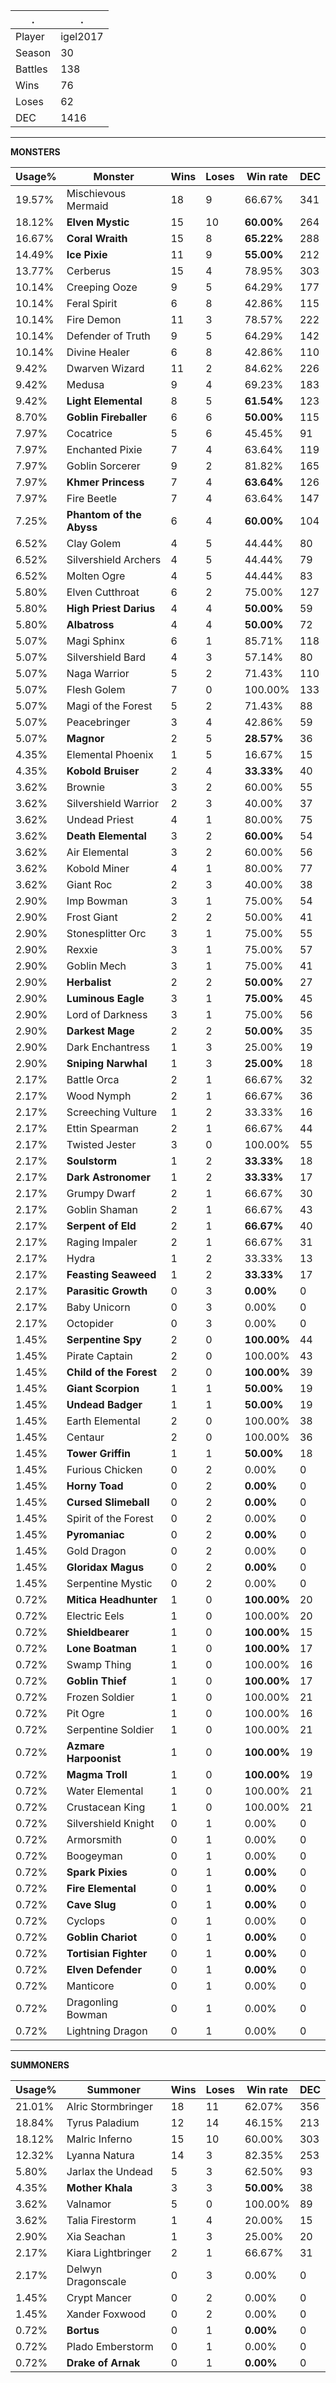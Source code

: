.|.
|-|-
Player|igel2017
Season|30
Battles|138
Wins|76
Loses|62
DEC|1416

---
**MONSTERS**

Usage%|Monster|Wins|Loses|Win rate|DEC|
-|-|-|-|-|-|
19.57%|Mischievous Mermaid|18|9|66.67%|341|
18.12%|**Elven Mystic**|15|10|**60.00%**|264|
16.67%|**Coral Wraith**|15|8|**65.22%**|288|
14.49%|**Ice Pixie**|11|9|**55.00%**|212|
13.77%|Cerberus|15|4|78.95%|303|
10.14%|Creeping Ooze|9|5|64.29%|177|
10.14%|Feral Spirit|6|8|42.86%|115|
10.14%|Fire Demon|11|3|78.57%|222|
10.14%|Defender of Truth|9|5|64.29%|142|
10.14%|Divine Healer|6|8|42.86%|110|
9.42%|Dwarven Wizard|11|2|84.62%|226|
9.42%|Medusa|9|4|69.23%|183|
9.42%|**Light Elemental**|8|5|**61.54%**|123|
8.70%|**Goblin Fireballer**|6|6|**50.00%**|115|
7.97%|Cocatrice|5|6|45.45%|91|
7.97%|Enchanted Pixie|7|4|63.64%|119|
7.97%|Goblin Sorcerer|9|2|81.82%|165|
7.97%|**Khmer Princess**|7|4|**63.64%**|126|
7.97%|Fire Beetle|7|4|63.64%|147|
7.25%|**Phantom of the Abyss**|6|4|**60.00%**|104|
6.52%|Clay Golem|4|5|44.44%|80|
6.52%|Silvershield Archers|4|5|44.44%|79|
6.52%|Molten Ogre|4|5|44.44%|83|
5.80%|Elven Cutthroat|6|2|75.00%|127|
5.80%|**High Priest Darius**|4|4|**50.00%**|59|
5.80%|**Albatross**|4|4|**50.00%**|72|
5.07%|Magi Sphinx|6|1|85.71%|118|
5.07%|Silvershield Bard|4|3|57.14%|80|
5.07%|Naga Warrior|5|2|71.43%|110|
5.07%|Flesh Golem|7|0|100.00%|133|
5.07%|Magi of the Forest|5|2|71.43%|88|
5.07%|Peacebringer|3|4|42.86%|59|
5.07%|**Magnor**|2|5|**28.57%**|36|
4.35%|Elemental Phoenix|1|5|16.67%|15|
4.35%|**Kobold Bruiser**|2|4|**33.33%**|40|
3.62%|Brownie|3|2|60.00%|55|
3.62%|Silvershield Warrior|2|3|40.00%|37|
3.62%|Undead Priest|4|1|80.00%|75|
3.62%|**Death Elemental**|3|2|**60.00%**|54|
3.62%|Air Elemental|3|2|60.00%|56|
3.62%|Kobold Miner|4|1|80.00%|77|
3.62%|Giant Roc|2|3|40.00%|38|
2.90%|Imp Bowman|3|1|75.00%|54|
2.90%|Frost Giant|2|2|50.00%|41|
2.90%|Stonesplitter Orc|3|1|75.00%|55|
2.90%|Rexxie|3|1|75.00%|57|
2.90%|Goblin Mech|3|1|75.00%|41|
2.90%|**Herbalist**|2|2|**50.00%**|27|
2.90%|**Luminous Eagle**|3|1|**75.00%**|45|
2.90%|Lord of Darkness|3|1|75.00%|56|
2.90%|**Darkest Mage**|2|2|**50.00%**|35|
2.90%|Dark Enchantress|1|3|25.00%|19|
2.90%|**Sniping Narwhal**|1|3|**25.00%**|18|
2.17%|Battle Orca|2|1|66.67%|32|
2.17%|Wood Nymph|2|1|66.67%|36|
2.17%|Screeching Vulture|1|2|33.33%|16|
2.17%|Ettin Spearman|2|1|66.67%|44|
2.17%|Twisted Jester|3|0|100.00%|55|
2.17%|**Soulstorm**|1|2|**33.33%**|18|
2.17%|**Dark Astronomer**|1|2|**33.33%**|17|
2.17%|Grumpy Dwarf|2|1|66.67%|30|
2.17%|Goblin Shaman|2|1|66.67%|43|
2.17%|**Serpent of Eld**|2|1|**66.67%**|40|
2.17%|Raging Impaler|2|1|66.67%|31|
2.17%|Hydra|1|2|33.33%|13|
2.17%|**Feasting Seaweed**|1|2|**33.33%**|17|
2.17%|**Parasitic Growth**|0|3|**0.00%**|0|
2.17%|Baby Unicorn|0|3|0.00%|0|
2.17%|Octopider|0|3|0.00%|0|
1.45%|**Serpentine Spy**|2|0|**100.00%**|44|
1.45%|Pirate Captain|2|0|100.00%|43|
1.45%|**Child of the Forest**|2|0|**100.00%**|39|
1.45%|**Giant Scorpion**|1|1|**50.00%**|19|
1.45%|**Undead Badger**|1|1|**50.00%**|19|
1.45%|Earth Elemental|2|0|100.00%|38|
1.45%|Centaur|2|0|100.00%|36|
1.45%|**Tower Griffin**|1|1|**50.00%**|18|
1.45%|Furious Chicken|0|2|0.00%|0|
1.45%|**Horny Toad**|0|2|**0.00%**|0|
1.45%|**Cursed Slimeball**|0|2|**0.00%**|0|
1.45%|Spirit of the Forest|0|2|0.00%|0|
1.45%|**Pyromaniac**|0|2|**0.00%**|0|
1.45%|Gold Dragon|0|2|0.00%|0|
1.45%|**Gloridax Magus**|0|2|**0.00%**|0|
1.45%|Serpentine Mystic|0|2|0.00%|0|
0.72%|**Mitica Headhunter**|1|0|**100.00%**|20|
0.72%|Electric Eels|1|0|100.00%|20|
0.72%|**Shieldbearer**|1|0|**100.00%**|15|
0.72%|**Lone Boatman**|1|0|**100.00%**|17|
0.72%|Swamp Thing|1|0|100.00%|16|
0.72%|**Goblin Thief**|1|0|**100.00%**|17|
0.72%|Frozen Soldier|1|0|100.00%|21|
0.72%|Pit Ogre|1|0|100.00%|16|
0.72%|Serpentine Soldier|1|0|100.00%|21|
0.72%|**Azmare Harpoonist**|1|0|**100.00%**|19|
0.72%|**Magma Troll**|1|0|**100.00%**|19|
0.72%|Water Elemental|1|0|100.00%|21|
0.72%|Crustacean King|1|0|100.00%|21|
0.72%|Silvershield Knight|0|1|0.00%|0|
0.72%|Armorsmith|0|1|0.00%|0|
0.72%|Boogeyman|0|1|0.00%|0|
0.72%|**Spark Pixies**|0|1|**0.00%**|0|
0.72%|**Fire Elemental**|0|1|**0.00%**|0|
0.72%|**Cave Slug**|0|1|**0.00%**|0|
0.72%|Cyclops|0|1|0.00%|0|
0.72%|**Goblin Chariot**|0|1|**0.00%**|0|
0.72%|**Tortisian Fighter**|0|1|**0.00%**|0|
0.72%|**Elven Defender**|0|1|**0.00%**|0|
0.72%|Manticore|0|1|0.00%|0|
0.72%|Dragonling Bowman|0|1|0.00%|0|
0.72%|Lightning Dragon|0|1|0.00%|0|

---
**SUMMONERS**

Usage%|Summoner|Wins|Loses|Win rate|DEC|
-|-|-|-|-|-|
21.01%|Alric Stormbringer|18|11|62.07%|356|
18.84%|Tyrus Paladium|12|14|46.15%|213|
18.12%|Malric Inferno|15|10|60.00%|303|
12.32%|Lyanna Natura|14|3|82.35%|253|
5.80%|Jarlax the Undead|5|3|62.50%|93|
4.35%|**Mother Khala**|3|3|**50.00%**|38|
3.62%|Valnamor|5|0|100.00%|89|
3.62%|Talia Firestorm|1|4|20.00%|15|
2.90%|Xia Seachan|1|3|25.00%|20|
2.17%|Kiara Lightbringer|2|1|66.67%|31|
2.17%|Delwyn Dragonscale|0|3|0.00%|0|
1.45%|Crypt Mancer|0|2|0.00%|0|
1.45%|Xander Foxwood|0|2|0.00%|0|
0.72%|**Bortus**|0|1|**0.00%**|0|
0.72%|Plado Emberstorm|0|1|0.00%|0|
0.72%|**Drake of Arnak**|0|1|**0.00%**|0|

